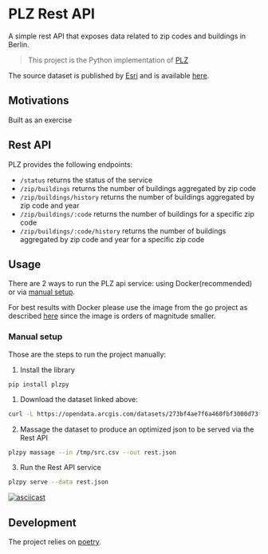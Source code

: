 # PLZ Rest API

A simple rest API that exposes data related to zip codes and buildings in Berlin.

> This project is the Python implementation of [PLZ](https://github.com/noandrea/plz)

The source dataset is published by [Esri](https://www.esri.de/de-de/home) 
and is available [here](https://opendata-esri-de.opendata.arcgis.com/datasets/273bf4ae7f6a460fbf3000d73f7b2f76_0).

## Motivations

Built as an exercise

## Rest API

PLZ provides the following endpoints:

- `/status` returns the status of the service
- `/zip/buildings` returns the number of buildings aggregated by zip code
- `/zip/buildings/history` returns the number of buildings aggregated by zip code and year
- `/zip/buildings/:code` returns the number of buildings for a specific zip code
- `/zip/buildings/:code/history` returns the number of buildings aggregated by zip code and year for a specific zip code

## Usage

There are 2 ways to run the PLZ api service: using Docker(recommended) or via [manual setup](#manual-setup).

For best results with Docker please use the image from the go project as described [here](https://github.com/noandrea/plz#docker) since the image is orders of magnitude smaller.


### Manual setup

Those are the steps to run the project manually:

1. Install the library

```
pip install plzpy
```


1. Download the dataset linked above:

```sh
curl -L https://opendata.arcgis.com/datasets/273bf4ae7f6a460fbf3000d73f7b2f76_0.csv?outSR=%7B%22latestWkid%22%3A3857%2C%22wkid%22%3A102100%7D -o /tmp/src.csv
```

2. Massage the dataset to produce an optimized json to be served via the Rest API

```sh
plzpy massage --in /tmp/src.csv --out rest.json
```

3. Run the Rest API service

```sh
plzpy serve --data rest.json
```

[![asciicast](https://asciinema.org/a/350289.svg)](https://asciinema.org/a/350289?t=57&autoplay=1)

## Development

The project relies on [poetry](https://python-poetry.org/).